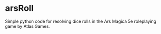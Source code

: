 # arsRoll
Simple python code for resolving dice rolls in the Ars Magica 5e roleplaying game by Atlas Games.
